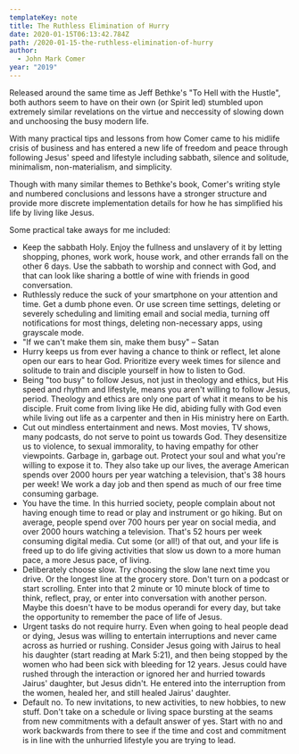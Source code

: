 ```yaml
---
templateKey: note
title: The Ruthless Elimination of Hurry
date: 2020-01-15T06:13:42.784Z
path: /2020-01-15-the-ruthless-elimination-of-hurry
author:
  - John Mark Comer
year: "2019"
---
```


Released around the same time as Jeff Bethke's "To Hell with the Hustle", both authors seem to have on their own (or Spirit led) stumbled upon extremely similar revelations on the virtue and neccessity of slowing down and unchoosing the busy modern life.

With many practical tips and lessons from how Comer came to his midlife crisis of business and has entered a new life of freedom and peace through following Jesus' speed and lifestyle including sabbath, silence and solitude, minimalism, non-materialism, and simplicity.

Though with many similar themes to Bethke's book, Comer's writing style and numbered conclusions and lessons have a stronger structure and provide more discrete implementation details for how he has simplified his life by living like Jesus.

Some practical take aways for me included:

- Keep the sabbath Holy. Enjoy the fullness and unslavery of it by letting shopping, phones, work work, house work, and other errands fall on the other 6 days. Use the sabbath to worship and connect with God, and that can look like sharing a bottle of wine with friends in good conversation.
- Ruthlessly reduce the suck of your smartphone on your attention and time. Get a dumb phone even. Or use screen time settings, deleting or severely scheduling and limiting email and social media, turning off notifications for most things, deleting non-necessary apps, using grayscale mode.
- "If we can't make them sin, make them busy" – Satan
- Hurry keeps us from ever having a chance to think or reflect, let alone open our ears to hear God. Prioritize every week times for silence and solitude to train and disciple yourself in how to listen to God.
- Being "too busy" to follow Jesus, not just in theology and ethics, but His speed and rhythm and lifestyle, means you aren't willing to follow Jesus, period. Theology and ethics are only one part of what it means to be his disciple. Fruit come from living like He did, abiding fully with God even while living out life as a carpenter and then in His ministry here on Earth.
- Cut out mindless entertainment and news. Most movies, TV shows, many podcasts, do not serve to point us towards God. They desensitize us to violence, to sexual immorality, to having empathy for other viewpoints. Garbage in, garbage out. Protect your soul and what you're willing to expose it to. They also take up our lives, the average American spends over 2000 hours per year watching a television, that's 38 hours per week! We work a day job and then spend as much of our free time consuming garbage.
- You have the time. In this hurried society, people complain about not having enough time to read or play and instrument or go hiking. But on average, people spend over 700 hours per year on social media, and over 2000 hours watching a television. That's 52 hours per week consuming digital media. Cut some (or all!) of that out, and your life is freed up to do life giving activities that slow us down to a more human pace, a more Jesus pace, of living.
- Deliberately choose slow. Try choosing the slow lane next time you drive. Or the longest line at the grocery store. Don't turn on a podcast or start scrolling. Enter into that 2 minute or 10 minute block of time to think, reflect, pray, or enter into conversation with another person. Maybe this doesn't have to be modus operandi for every day, but take the opportunity to remember the pace of life of Jesus.
- Urgent tasks do not require hurry. Even when going to heal people dead or dying, Jesus was willing to entertain interruptions and never came across as hurried or rushing. Consider Jesus going with Jairus to heal his daughter (start reading at Mark 5:21), and then being stopped by the women who had been sick with bleeding for 12 years. Jesus could have rushed through the interaction or ignored her and hurried towards Jairus' daughter, but Jesus didn't. He entered into the interruption from the women, healed her, and still healed Jairus' daughter.
- Default no. To new invitations, to new activities, to new hobbies, to new stuff. Don't take on a schedule or living space bursting at the seams from new commitments with a default answer of yes. Start with no and work backwards from there to see if the time and cost and commitment is in line with the unhurried lifestyle you are trying to lead.
